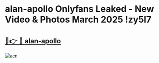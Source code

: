 # alan-apollo Onlyfans Leaked - New Video & Photos March 2025 !zy5l7

# <h2><a href="https://dc0ctc.iuczelnia.edu.pl?title=alan-apollo&ref=zy5l7">🔗👉 🔴 alan-apollo</a></h2>

[![acn](https://github.com/user-attachments/assets/0f9c940e-d8b0-45ae-aac7-cd30a18b3e1c)](https://dc0ctc.iuczelnia.edu.pl?title=alan-apollo&ref=zy5l7)

